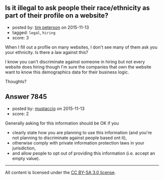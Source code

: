 ## Is it illegal to ask people their race/ethnicity as part of their profile on a website?

- posted by: [tim peterson](https://stackexchange.com/users/360327/tim-peterson) on 2015-11-13
- tagged: `legal`, `hiring`
- score: 3

<p>When I fill out a profile on many websites, I don't see many of them ask you your ethnicity. Is there a law against this? </p>

<p>I know you can't discriminate against someone in hiring but not every website does hiring though I'm sure the companies that own the website want to know this demographics data for their business logic.</p>

<p>Thoughts?</p>



## Answer 7845

- posted by: [mustaccio](https://stackexchange.com/users/1270839/mustaccio) on 2015-11-13
- score: 2

<p>Generally asking for this information should be OK if you </p>

<ul>
<li>clearly state how you are planning to use this information (and you're not planning to discriminate against people based ont it), </li>
<li>otherwise comply with private information protection laws in your jurisdiction, </li>
<li>and allow people to opt out of providing this information (i.e. accept an empty value). </li>
</ul>




---

All content is licensed under the [CC BY-SA 3.0 license](https://creativecommons.org/licenses/by-sa/3.0/).
